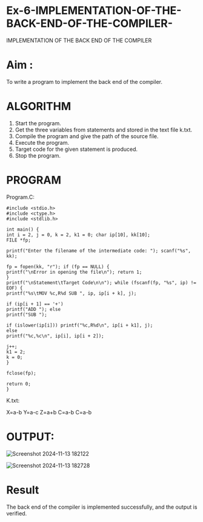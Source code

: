 # Ex-6-IMPLEMENTATION-OF-THE-BACK-END-OF-THE-COMPILER-
IMPLEMENTATION OF THE BACK END OF THE COMPILER 
# Aim :
To write a program to implement the back end of the compiler.
# ALGORITHM
1. Start the program.
2. Get the three variables from statements and stored in the text file k.txt.
3. Compile the program and give the path of the source file.
4. Execute the program.
5. Target code for the given statement is produced.
6. Stop the program.
# PROGRAM
Program.C:
```
#include <stdio.h> 
#include <ctype.h> 
#include <stdlib.h>

int main() {
int i = 2, j = 0, k = 2, k1 = 0; char ip[10], kk[10];
FILE *fp;

printf("Enter the filename of the intermediate code: "); scanf("%s", kk);

fp = fopen(kk, "r"); if (fp == NULL) {
printf("\nError in opening the file\n"); return 1;
}
printf("\nStatement\tTarget Code\n\n"); while (fscanf(fp, "%s", ip) != EOF) {
printf("%s\tMOV %c,R%d SUB ", ip, ip[i + k], j);

if (ip[i + 1] == '+')
printf("ADD "); else
printf("SUB ");

if (islower(ip[i])) printf("%c,R%d\n", ip[i + k1], j);
else
printf("%c,%c\n", ip[i], ip[i + 2]);

j++;
k1 = 2;
k = 0;
}

fclose(fp);

return 0;
}
```

K.txt:

X=a-b 
Y=a-c 
Z=a+b 
C=a-b 
C=a-b

# OUTPUT:

![Screenshot 2024-11-13 182122](https://github.com/user-attachments/assets/bff3eba5-47e0-4340-bf2e-fcaa281682f2)


![Screenshot 2024-11-13 182728](https://github.com/user-attachments/assets/912ae369-00e7-4c4f-b6de-b5ec2210abab)



# Result
The back end of the compiler is implemented successfully, and the output is verified.
